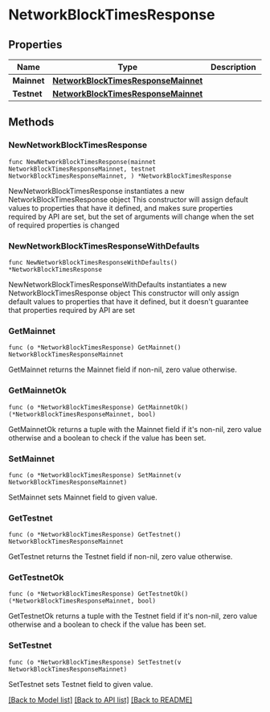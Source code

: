 # NetworkBlockTimesResponse

## Properties

Name | Type | Description | Notes
------------ | ------------- | ------------- | -------------
**Mainnet** | [**NetworkBlockTimesResponseMainnet**](NetworkBlockTimesResponseMainnet.md) |  | 
**Testnet** | [**NetworkBlockTimesResponseMainnet**](NetworkBlockTimesResponseMainnet.md) |  | 

## Methods

### NewNetworkBlockTimesResponse

`func NewNetworkBlockTimesResponse(mainnet NetworkBlockTimesResponseMainnet, testnet NetworkBlockTimesResponseMainnet, ) *NetworkBlockTimesResponse`

NewNetworkBlockTimesResponse instantiates a new NetworkBlockTimesResponse object
This constructor will assign default values to properties that have it defined,
and makes sure properties required by API are set, but the set of arguments
will change when the set of required properties is changed

### NewNetworkBlockTimesResponseWithDefaults

`func NewNetworkBlockTimesResponseWithDefaults() *NetworkBlockTimesResponse`

NewNetworkBlockTimesResponseWithDefaults instantiates a new NetworkBlockTimesResponse object
This constructor will only assign default values to properties that have it defined,
but it doesn't guarantee that properties required by API are set

### GetMainnet

`func (o *NetworkBlockTimesResponse) GetMainnet() NetworkBlockTimesResponseMainnet`

GetMainnet returns the Mainnet field if non-nil, zero value otherwise.

### GetMainnetOk

`func (o *NetworkBlockTimesResponse) GetMainnetOk() (*NetworkBlockTimesResponseMainnet, bool)`

GetMainnetOk returns a tuple with the Mainnet field if it's non-nil, zero value otherwise
and a boolean to check if the value has been set.

### SetMainnet

`func (o *NetworkBlockTimesResponse) SetMainnet(v NetworkBlockTimesResponseMainnet)`

SetMainnet sets Mainnet field to given value.


### GetTestnet

`func (o *NetworkBlockTimesResponse) GetTestnet() NetworkBlockTimesResponseMainnet`

GetTestnet returns the Testnet field if non-nil, zero value otherwise.

### GetTestnetOk

`func (o *NetworkBlockTimesResponse) GetTestnetOk() (*NetworkBlockTimesResponseMainnet, bool)`

GetTestnetOk returns a tuple with the Testnet field if it's non-nil, zero value otherwise
and a boolean to check if the value has been set.

### SetTestnet

`func (o *NetworkBlockTimesResponse) SetTestnet(v NetworkBlockTimesResponseMainnet)`

SetTestnet sets Testnet field to given value.



[[Back to Model list]](../README.md#documentation-for-models) [[Back to API list]](../README.md#documentation-for-api-endpoints) [[Back to README]](../README.md)


